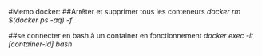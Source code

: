 #Memo docker:
##Arrêter et supprimer tous les conteneurs
*docker rm $(docker ps -aq) -f*

##se connecter en bash  à un container en fonctionnement
*docker exec -it [container-id] bash*
